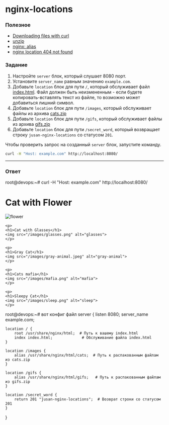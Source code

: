 # nginx-locations

### Полезное

- [Downloading files with curl ](http://www.compciv.org/recipes/cli/downloading-with-curl/)
- [unzip](https://askubuntu.com/questions/86849/how-to-unzip-a-zip-file-from-the-terminal)
- [nginx: alias](http://nginx.org/en/docs/http/ngx_http_core_module.html#alias)
- [nginx location 404 not found](https://stackoverflow.com/questions/41099318/nginx-location-404-not-found)

### Задание

1. Настройте `server` блок, который слушает 8080 порт.
2. Установите `server_name` равным значению `example.com`.
3. Добавьте `location` блок для пути `/`, который обслуживает файл [index.html](https://stepik.org/media/attachments/lesson/686238/index.html). Файл должен быть неизмененным - если будете копировать-вставлять текст из файле, то возможно может добавиться лишний символ.
4. Добавьте `location` блок для пути `/images`, который обслуживает файлы из архива [cats.zip](https://stepik.org/media/attachments/lesson/686238/cats.zip)
5. Добавьте `location` блок для пути `/gifs`, который обслуживает файлы из архива [gifs.zip](https://stepik.org/media/attachments/lesson/686238/gifs.zip)
6. Добавьте `location` блок для пути `/secret_word`, который возвращает строку `jusan-nginx-locations` со статусом `201`.

Чтобы проверить запрос на созданный `server` блок, запустите команду.

```bash
curl -H "Host: example.com" http://localhost:8080/
```

---

### Ответ
root@devops:~# curl -H "Host: example.com" http://localhost:8080/
<!DOCTYPE html>
<html lang="en">

<head>
    <meta charset="UTF-8">
    <meta http-equiv="X-UA-Compatible" content="IE=edge">
    <meta name="viewport" content="width=device-width, initial-scale=1.0">
    <title>Cats Page</title>
</head>

<body>
    <p>
    <h1>Cat with Flower</h1>
    <img src="/images/flower.png" alt="flower">
    </p>

    <p>
    <h1>Cat with Glasses</h1>
    <img src="/images/glasses.png" alt="glasses">
    </p>

    <p>
    <h1>Gray Cat</h1>
    <img src="/images/gray-animal.jpeg" alt="gray-animal">
    </p>

    <p>
    <h1>Cats mafia</h1>
    <img src="/images/mafia.png" alt="mafia">
    </p>

    <p>
    <h1>Sleepy Cat</h1>
    <img src="/images/sleep.png" alt="sleep">
    </p>
</body>

</html>root@devops:~#
 вот конфиг файл 
server {
    listen 8080;
    server_name example.com;

    location / {
        root /usr/share/nginx/html;  # Путь к вашему index.html
        index index.html;             # Обслуживание файла index.html
    }

    location /images {
        alias /usr/share/nginx/html/cats;  # Путь к распакованным файлам из cats.zip
    }

    location /gifs {
        alias /usr/share/nginx/html/gifs;   # Путь к распакованным файлам из gifs.zip
    }

    location /secret_word {
        return 201 "jusan-nginx-locations";  # Возврат строки со статусом 201
    }
}
